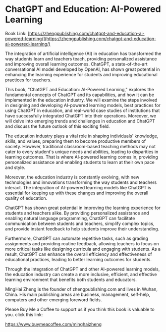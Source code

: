# ChatGPT and Education: AI-Powered Learning

Book Link: [https://zhengpublishing.com/chatgpt-and-education-ai-powered-learning/](https://zhengpublishing.com/chatgpt-and-education-ai-powered-learning/)

The integration of artificial intelligence (AI) in education has transformed the way students learn and teachers teach, providing personalized assistance and improving overall learning outcomes. ChatGPT, a state-of-the-art conversational AI model developed by OpenAI, has shown great potential in enhancing the learning experience for students and improving educational practices for teachers.

This book, "ChatGPT and Education: AI-Powered Learning," explores the fundamental concepts of ChatGPT and its capabilities, and how it can be implemented in the education industry. We will examine the steps involved in designing and developing AI-powered learning models, best practices for using ChatGPT in education, and real-world case studies of institutions that have successfully integrated ChatGPT into their operations. Moreover, we will delve into emerging trends and challenges in education and ChatGPT and discuss the future outlook of this exciting field.

The education industry plays a vital role in shaping individuals' knowledge, skills, and values, preparing them to become productive members of society. However, traditional classroom-based teaching methods may not cater to every student's unique needs and abilities, leading to disparities in learning outcomes. That is where AI-powered learning comes in, providing personalized assistance and enabling students to learn at their own pace and style.

Moreover, the education industry is constantly evolving, with new technologies and innovations transforming the way students and teachers interact. The integration of AI-powered learning models like ChatGPT is essential for keeping up with these changes and improving the overall quality of education.

ChatGPT has shown great potential in improving the learning experience for students and teachers alike. By providing personalized assistance and enabling natural language programming, ChatGPT can facilitate communication between students and teachers, simplify complex topics, and provide instant feedback to help students improve their understanding.

Furthermore, ChatGPT can automate repetitive tasks, such as grading assignments and providing routine feedback, allowing teachers to focus on more critical tasks like designing curricula and engaging with students. As a result, ChatGPT can enhance the overall efficiency and effectiveness of educational practices, leading to better learning outcomes for students.

Through the integration of ChatGPT and other AI-powered learning models, the education industry can create a more inclusive, efficient, and effective learning environment that benefits both students and educators.

MingHai Zheng is the founder of zhengpublishing.com and lives in Wuhan, China. His main publishing areas are business, management, self-help, computers and other emerging foreword fields.

Please Buy Me a Coffee to support us if you think this book is valuable to you. click this link:

https://www.buymeacoffee.com/minghaizheng
